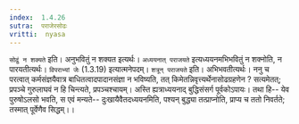 ```yaml
---
index:  1.4.26
sutra:  पराजेरसोढः
vritti:  nyasa
---
```


`सोढुं न शक्यते` इति। अनुभवितुं न शक्यत इत्यर्थः। `अध्ययनात् पराजयते` इत्यध्ययनमभिभवितुं न शक्नोति, न पारयतीत्यर्थः। `विपराभ्यां जेः` (1.3.19) इत्यात्मनेपदम्।
`शत्रून् पराजयते` इति। अभिभवतीत्यर्थः। ननु च परत्वात् कर्मसंज्ञयैवात्र बाधितत्वादपादानसंज्ञा न भविष्यति, तत् किमेतन्निवृत्त्यर्थेनासोढग्रहणेन ? सत्यमेतत्; प्रपञ्चे गुरुलाघवं न हि चिन्त्यते, प्रपञ्चश्चायम्। अस्ति ह्यत्राध्ययनाद् बुद्धिसंसर्ग पूर्वकोऽपायः। तथा हि-- येव पुरुषोऽलसो भवति, स एवं मन्यते-- दुःखायैवैतदध्ययनमिति, पश्यन् बुद्ध्या तत्प्राप्नोति, प्राप्य च ततो निवर्तते; तस्मात् पूर्वेणैव सिद्धम्।।

